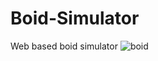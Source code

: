 # Boid-Simulator
Web based boid simulator
![boid](https://github.com/ketameen/Boid-Simulator/assets/112092724/ebb922fe-d4cf-4c95-a964-c7cf698fee83)
